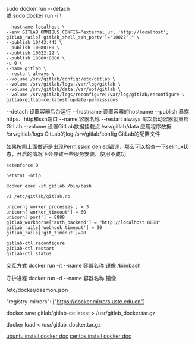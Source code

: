 sudo docker run --detach \
或
sudo docker run -i \

    --hostname localhost \
    --env GITLAB_OMNIBUS_CONFIG="external_url 'http://localhost'; gitlab_rails['gitlab_shell_ssh_portv']='10022';" \
    --publish 10443:443 \
    --publish 10080:80 \
    --publish 10022:22 \
    --publish 18080:8080 \
    -u 0 \
    --name gitlab \
    --restart always \
    --volume /srv/gitlab/config:/etc/gitlab \
    --volume /srv/gitlab/logs:/var/log/gitlab \
    --volume /srv/gitlab/data:/var/opt/gitlab \
    --volume /srv/gitlab/logs/reconfigure:/var/log/gitlab/reconfigure \
    gitlab/gitlab-ce:latest update-permissions

--detach   设置容器后台运行
--hostname 设置容器的hostname
--publish  暴露 https、http和ssh端口
--name     容器名称
--restart always  每次启动容器就重启GitLab
--volume 设置GitLab数据挂载点
/srv/gitlab/data    应用程序数据
/srv/gitlab/logs    GitLab的log
/srv/gitlab/config  GitLab的配置文件


如果按照上面做还是出现Permission denied错误，那么可以检查一下selinux状态，开启的情况下会导致一些服务安装、使用不成功
```
setenforce 0

netstat -ntlp

docker exec -it gitlab /bin/bash

vi /etc/gitlab/gitlab.rb

unicorn['worker_processes'] = 3
unicorn['worker_timeout'] = 60
unicorn['port'] = 8888
gitlab_workhorse['auth_backend'] = "http://localhost:8888"
gitlab_rails['webhook_timeout'] = 90
gitlab_rails['git_timeout']=90

gitlab-ctl reconfigure
gitlab-ctl restart
gitlab-ctl status
```
交互方式
docker run -it --name 容器名称 镜像 /bin/bash

守护进程
docker run -d  --name 容器名称 镜像

/etc/docker/daemon.json

"registry-mirrors": ["https://docker.mirrors.ustc.edu.cn"]

docker save gitlab/gitlab-ce:latest > /usr/gitlab_docker.tar.gz

docker load < /usr/gitlab_docker.tar.gz

[ubuntu install docker doc](http://www.cnblogs.com/xishuai/p/ubuntu-install-docker.html)
[centos install docker doc](http://www.adocker.cn/archives/2777)
